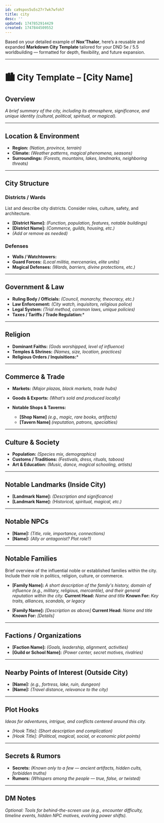 ```yaml
---
id: ca9spos5u5s27r7wk7wfoh7
title: city
desc: ''
updated: 1747852914429
created: 1747844509552
---
```

Based on your detailed example of **Nox’Thalor**, here’s a reusable and expanded **Markdown City Template** tailored for your DND 5e / 5.5 worldbuilding — formatted for depth, flexibility, and future expansion.

---

# 🏙️ City Template – **\[City Name]**

## **Overview**

*A brief summary of the city, including its atmosphere, significance, and unique identity (cultural, political, spiritual, or magical).*

---

## **Location & Environment**

* **Region:** *(Nation, province, terrain)*
* **Climate:** *(Weather patterns, magical phenomena, seasons)*
* **Surroundings:** *(Forests, mountains, lakes, landmarks, neighboring threats)*

---

## **City Structure**

### **Districts / Wards**

List and describe city districts. Consider roles, culture, safety, and architecture.

* **\[District Name]:** *(Function, population, features, notable buildings)*
* **\[District Name]:** *(Commerce, guilds, housing, etc.)*
* *(Add or remove as needed)*

### **Defenses**

* **Walls / Watchtowers:**
* **Guard Forces:** *(Local militia, mercenaries, elite units)*
* **Magical Defenses:** *(Wards, barriers, divine protections, etc.)*

---

## **Government & Law**

* **Ruling Body / Officials:** *(Council, monarchy, theocracy, etc.)*
* **Law Enforcement:** *(City watch, inquisitors, religious police)*
* **Legal System:** *(Trial method, common laws, unique policies)*
* **Taxes / Tariffs / Trade Regulation:**\*

---

## **Religion**

* **Dominant Faiths:** *(Gods worshipped, level of influence)*
* **Temples & Shrines:** *(Names, size, location, practices)*
* **Religious Orders / Inquisitions:**\*

---

## **Commerce & Trade**

* **Markets:** *(Major plazas, black markets, trade hubs)*
* **Goods & Exports:** *(What’s sold and produced locally)*
* **Notable Shops & Taverns:**

  * **\[Shop Name]** *(e.g., magic, rare books, artifacts)*
  * **\[Tavern Name]** *(reputation, patrons, specialties)*

---

## **Culture & Society**

* **Population:** *(Species mix, demographics)*
* **Customs / Traditions:** *(Festivals, dress, rituals, taboos)*
* **Art & Education:** *(Music, dance, magical schooling, artists)*

---

## **Notable Landmarks (Inside City)**

* **\[Landmark Name]:** *(Description and significance)*
* **\[Landmark Name]:** *(Historical, spiritual, magical, etc.)*

---

## **Notable NPCs**

* **\[Name]:** *(Title, role, importance, connections)*
* **\[Name]:** *(Ally or antagonist? Plot role?)*

---

## **Notable Families**

Brief overview of the influential noble or established families within the city. Include their role in politics, religion, culture, or commerce.

* **\[Family Name]:** *A short description of the family's history, domain of influence (e.g., military, religious, mercantile), and their general reputation within the city.*
  **Current Head:** *Name and title*
  **Known For:** *Key traits, alliances, scandals, or legacy*

* **\[Family Name]:** *\[Description as above]*
  **Current Head:** *Name and title*
  **Known For:** *\[Details]*

---

## **Factions / Organizations**

* **\[Faction Name]:** *(Goals, leadership, alignment, activities)*
* **\[Guild or School Name]:** *(Power center, secret motives, rivalries)*

---

## **Nearby Points of Interest (Outside City)**

* **\[Name]:** *(e.g., fortress, lake, ruin, dungeon)*
* **\[Name]:** *(Travel distance, relevance to the city)*

---

## **Plot Hooks**

*Ideas for adventures, intrigue, and conflicts centered around this city.*

* *\[Hook Title]:* *(Short description and complication)*
* *\[Hook Title]:* *(Political, magical, social, or economic plot points)*

---

## **Secrets & Rumors**

* **Secrets:** *(Known only to a few — ancient artifacts, hidden cults, forbidden truths)*
* **Rumors:** *(Whispers among the people — true, false, or twisted)*

---

## **DM Notes**

*Optional: Tools for behind-the-screen use (e.g., encounter difficulty, timeline events, hidden NPC motives, evolving power shifts).*